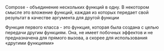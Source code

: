 Compose - объединение нескольких функций в одну. В некотором смысле это вложение функций, каждая из которых передает свой результат в качестве аргумента для другой функции

Функция первого класса - это функция, которая была создана с целью передачи другим функциям. Она, не имеет побочных эффектов и не предназначена для прямого вызова, а скорее для использования «другими функциями»